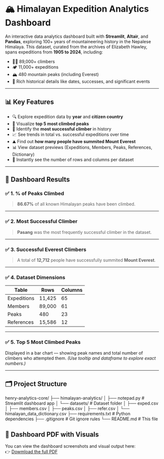 # 🏔️ Himalayan Expedition Analytics Dashboard

An interactive data analytics dashboard built with **Streamlit**, **Altair**, and **Pandas**, exploring 100+ years of mountaineering history in the Nepalese Himalaya. This dataset, curated from the archives of Elizabeth Hawley, spans expeditions from **1905 to 2024**, including:

- 🧗‍♂️ 89,000+ climbers
- 🏕 11,000+ expeditions
- 🏔 480 mountain peaks (including Everest)
- 📜 Rich historical details like dates, successes, and significant events

---

## 📊 Key Features

- 🔍 Explore expedition data by **year** and **citizen country**
- 📌 Visualize **top 5 most climbed peaks**
- 🧠 Identify the **most successful climber** in history
- 📈 See trends in total vs. successful expeditions over time
- ⛰ Find out **how many people have summited Mount Everest**
- 📊 View dataset previews (Expeditions, Members, Peaks, References, Dictionary)
- 🧮 Instantly see the number of rows and columns per dataset

---

## 🧠 Dashboard Results

### ✅ 1. % of Peaks Climbed
> **86.67%** of all known Himalayan peaks have been climbed.

---

### ✅ 2. Most Successful Climber
> **Pasang** was the most frequently successful climber in the dataset.

---

### ✅ 3. Successful Everest Climbers
> A total of **12,712** people have successfully summited **Mount Everest**.

---

### ✅ 4. Dataset Dimensions

| Table        | Rows    | Columns |
|--------------|---------|---------|
| Expeditions  | 11,425  | 65      |
| Members      | 89,000  | 61      |
| Peaks        | 480     | 23      |
| References   | 15,586  | 12      |

---

### ✅ 5. Top 5 Most Climbed Peaks

Displayed in a bar chart — showing peak names and total number of climbers who attempted them. *(Use tooltip and dataframe to explore exact numbers.)*

---

## 🗂 Project Structure

henry-analytics-core/
├── himalayan-analytics/
│ ├── notepad.py # Streamlit dashboard app
│ └── datasets/ # Dataset folder
│ ├── exped.csv
│ ├── members.csv
│ ├── peaks.csv
│ ├── refer.csv
│ └── himalayan_data_dictionary.csv
├── requirements.txt # Python dependencies
├── .gitignore # Git ignore rules
└── README.md # This file

## 📄 Dashboard PDF with Visuals

You can view the dashboard screenshots and visual output here:  
👉  [Dowmload the full PDF](<../../Downloads/Himalayan Expedition Analytics.pdf>)
